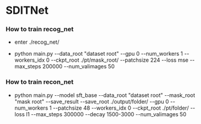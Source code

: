# SDITNet

### How to train recog_net
- enter ./recog_net/
 
- python main.py --data_root "dataset root" --gpu 0 --num_workers 1 --workers_idx 0 --ckpt_root ./pt/mask_root/ --patchsize 224 --loss mse --max_steps 200000 --num_valimages 50

### How to train recon_net

- python main.py --model sft_base --data_root "dataset root" --mask_root "mask root" --save_result --save_root ./output/folder/ --gpu 0 --num_workers 1 --patchsize 48 --workers_idx 0 --ckpt_root ./pt/folder/ --loss l1 --max_steps 300000 --decay 1500-3000 --num_valimages 50
